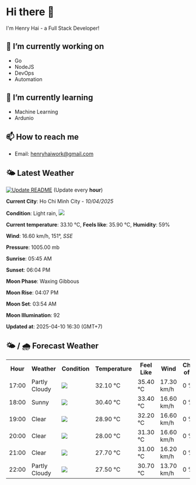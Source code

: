 # Hi there 👋

I'm Henry Hai - a Full Stack Developer!

## 🔭 I’m currently working on

- Go
- NodeJS
- DevOps
- Automation

## 🌱 I’m currently learning

- Machine Learning
- Ardunio

## 📫 How to reach me

- Email: <henryhaiwork@gmail.com>

## 🌤️ Latest Weather
[![Update README](https://github.com/henry0hai/henry0hai/actions/workflows/udpateReadme.yml/badge.svg)](https://github.com/henry0hai/henry0hai/actions/workflows/udpateReadme.yml)
(Update every **hour**)
<!-- CURRENT_WEATHER:START -->
**Current City**: Ho Chi Minh City - *10/04/2025*

**Condition**: Light rain, <img src="https://cdn.weatherapi.com/weather/64x64/day/296.png"/>

**Current temperature**: 33.10 °C, **Feels like**: 35.90 °C, **Humidity**: 59%

**Wind**: 16.60 km/h, 151°, *SSE*

**Pressure**: 1005.00 mb

**Sunrise**: 05:45 AM

**Sunset**: 06:04 PM

**Moon Phase**: Waxing Gibbous

**Moon Rise**: 04:07 PM

**Moon Set**: 03:54 AM

**Moon Illumination**: 92

**Updated at**: 2025-04-10 16:30 (GMT+7)<!-- CURRENT_WEATHER:END -->

## 🌤️ / 🌧️ Forecast Weather
<!-- FORECAST_WEATHER:START -->
<table>
		<tr>
			<th>Hour</th>
			<th>Weather</th>
			<th>Condition</th>
			<th>Temperature</th>
			<th>Feel Like</th>
			<th>Wind</th>
			<th>Chance of Rain</th>
		</tr>
				<tr>
					<td>17:00</td>
					<td>Partly Cloudy </td>
					<td><img src='https://cdn.weatherapi.com/weather/64x64/day/116.png'/></td>
					<td>32.10 °C</td>
					<td>35.40 °C</td>
					<td>17.30 km/h</td>
					<td>0 %</td>
				</tr>
				<tr>
					<td>18:00</td>
					<td>Sunny</td>
					<td><img src='https://cdn.weatherapi.com/weather/64x64/day/113.png'/></td>
					<td>30.40 °C</td>
					<td>33.40 °C</td>
					<td>16.60 km/h</td>
					<td>0 %</td>
				</tr>
				<tr>
					<td>19:00</td>
					<td>Clear </td>
					<td><img src='https://cdn.weatherapi.com/weather/64x64/night/113.png'/></td>
					<td>28.90 °C</td>
					<td>32.20 °C</td>
					<td>16.60 km/h</td>
					<td>0 %</td>
				</tr>
				<tr>
					<td>20:00</td>
					<td>Clear </td>
					<td><img src='https://cdn.weatherapi.com/weather/64x64/night/113.png'/></td>
					<td>28.00 °C</td>
					<td>31.30 °C</td>
					<td>16.60 km/h</td>
					<td>0 %</td>
				</tr>
				<tr>
					<td>21:00</td>
					<td>Clear </td>
					<td><img src='https://cdn.weatherapi.com/weather/64x64/night/113.png'/></td>
					<td>27.70 °C</td>
					<td>31.00 °C</td>
					<td>16.20 km/h</td>
					<td>0 %</td>
				</tr>
				<tr>
					<td>22:00</td>
					<td>Partly Cloudy </td>
					<td><img src='https://cdn.weatherapi.com/weather/64x64/night/116.png'/></td>
					<td>27.50 °C</td>
					<td>30.70 °C</td>
					<td>13.70 km/h</td>
					<td>0 %</td>
				</tr>
</table>
<!-- FORECAST_WEATHER:END -->
